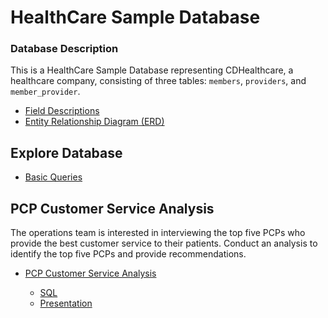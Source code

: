 # HealthCare Sample Database

### Database Description
This is a HealthCare Sample Database representing CDHealthcare, a healthcare company, consisting of three tables: `members`, `providers`, and `member_provider`.

- [Field Descriptions](https://github.com/ChristineCYin/HealthCare_Sample_Database/blob/main/field_descriptions.md)
- [Entity Relationship Diagram (ERD)](https://github.com/ChristineCYin/HealthCare_Sample_Database/blob/main/healthcare_sample_database_ER.jpeg) 

## Explore Database
- [Basic Queries](https://github.com/ChristineCYin/HealthCare_Sample_Database/blob/main/basic_queries.md)

## PCP Customer Service Analysis
The operations team is interested in interviewing the top five PCPs who provide the best customer service to their patients.
Conduct an analysis to identify the top five PCPs and provide recommendations.

- [PCP Customer Service Analysis](https://github.com/ChristineCYin/HealthCare_Sample_Database/blob/main/pcp_customer_service_analysis.md)

  - [SQL](https://github.com/ChristineCYin/HealthCare_Sample_Database/blob/main/pcp_customer_service_analysis.sql)
  - [Presentation](https://github.com/ChristineCYin/HealthCare_Sample_Database/blob/main/pcp_customer_service_analysis.pdf)
